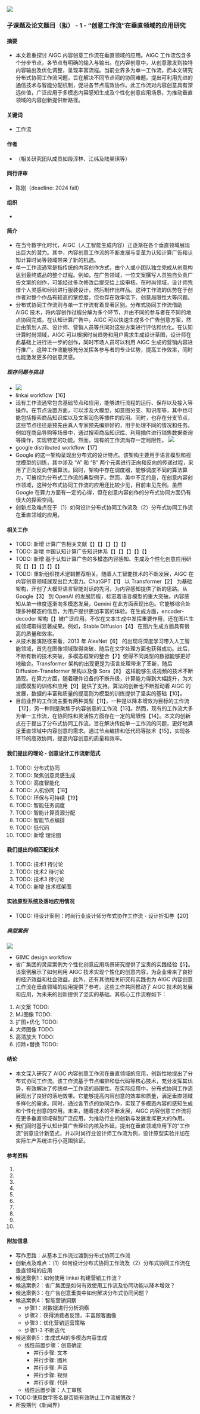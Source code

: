 ![](./img/sub.topic.1.png)
### 子课题及论文题目（拟） - 1 - “创意工作流”在垂直领域的应用研究
#### 摘要
* 本文着重探讨 AIGC 内容创意工作流在垂直领域的应用。AIGC 工作流包含多个分步节点，各节点有明确的输入与输出。在内容创意中，从创意激发到独特内容输出及优化调整，呈现丰富流程。当前业界多为单一工作流，而本文研究分布式协同工作流问题，旨在解决不同节点间的协同难题。提出可利用先进的通信技术与智能分配机制，促进各节点高效协作。此工作流对内容创意具有深远价值，广泛应用于多模态内容感知生成及个性化创意应用场景，为推动垂直领域的内容创新提供新路径。

#### 关键词
* 工作流

#### 作者
* （相关研究团队成员如段淳林、江纬及陆昊琪等）

#### 同行评审
* 陈刚（deadline: 2024 fall）

#### 组织
* 

#### 简介
* 在当今数字化时代，AIGC（人工智能生成内容）正逐渐在各个垂直领域展现出巨大的潜力。其中，内容创意工作流的不断发展与变革为认知计算广告和认知计算时尚等领域带来了新的机遇。
* 单一工作流通常是指传统的内容创作方式，由个人或小团队独立完成从创意构思到最终成品的整个过程。例如，在广告领域，一位文案撰写人员独自负责广告文案的创作，可能经过多次修改后提交给上级审核。在时尚领域，设计师凭借个人灵感和经验进行服装设计，然后制作出样品。这种工作流的优势在于创作者对整个作品有较高的掌控度，但也存在效率低下、创意局限性大等问题。
* 分布式协同工作流则与单一工作流有着显著区别。分布式协同工作流借助 AIGC 技术，将内容创作过程分解为多个环节，并由不同的参与者在不同的地点协同完成。在认知计算广告中，AIGC 可以快速生成多个广告创意方案，然后由策划人员、设计师、营销人员等共同对这些方案进行评估和优化。在认知计算时尚领域，AIGC 可以根据时尚趋势和用户需求生成设计草图，设计师在此基础上进行进一步的创作，同时市场人员可以利用 AIGC 生成的营销内容进行推广。这种工作流能够充分发挥各参与者的专业优势，提高工作效率，同时也能激发更多的创意灵感。
##### 现存问题与挑战
* ![](./img/linkai-workflow.png)
* linkai workflow【16】
* 现有工作流通常包含基础节点和应用，能够进行流程的运行、保存以及接入等操作。在节点设置方面，可以涉及大模型，如意图分支、知识库等，其中也可能包括搜索商品知识库以及文案润色等插件的应用。同时，也存在分支节点，这些节点往往是预先由真人专家预先编排好的，用于处理不同的情况和任务。例如在商品导购等场景中，通过搜索商品知识库、利用插件进行销售数据查询等操作，实现特定的功能。然而，现有的工作流尚存一定局限性。
![](./img/google-pathways-distributed-workflow.png)
* google distributed workflow【17】
* Google 的这一架构呈现出分布式的设计特点。该架构主要用于语言模型和视觉模型的训练，其中涉及 “A” 和 “B” 两个元素进行正向和反向的传递过程，采用了正向反向传播算法。同时，架构中存在调度器，能够调度不同的算法算力，可被视为分布式工作流的典型例子。然而，美中不足的是，在创意内容创作领域，这种分布式协同工作流的应用还比较少见，目前未见先例。虽然 Google 在算力方面有一定的心得，但在创意内容创作的分布式协同方面仍有很大的探索空间。
* 创新点及难点在于（1）如何设计分布式协同工作流及（2）分布式协同工作流在垂直领域的应用。

#### 相关工作
* TODO: 新增 计算广告相关文献【】【】【】【】【】
* TODO: 新增 中国认知计算广告知识体系【】【】【】【】【】
* TODO: 新增 基于认知计算广告的多模态内容感知、生成及个性化创意应用研究【】【】【】【】【】
* TODO: 重新组织技术逻辑推荐相关。随着人工智能技术的不断发展，AIGC 在内容创意领域展现出巨大潜力。ChatGPT【1】 以 Transformer【2】 为基础架构，开创了大模型语言智能对话的先河，为内容感知提供了新的思路。从 Google【3】 到 OpenAI 的发展历程，标志着语言模型的重大突破。内容感知从单一维度逐渐向多模态发展，Gemini 在此方面表现出色。它能够综合处理多种模态的信息，为用户提供更加丰富的体验。在生成方面，encoder-decoder 架构【】被广泛应用。不仅在文本生成中发挥重要作用，还在图片生成领域取得显著成果。例如，Stable Diffusion【4】 在图片生成方面具有很高的质量和效率。
* 从技术推演路径来看，2013 年 AlexNet【6】 的出现将深度学习带入人工智能领域，首先在图像领域取得突破，随后在文字处理方面也获得成功。此后，不断有新的技术突破，多模态框架的整合【7】使得不同类型的数据能够更好地融合。Transformer 架构的出现更是为语言处理带来了革新，随后  Diffusion-Transformer 架构以及像 Sora【8】 这样能够生成视频的技术不断涌现。在算力方面，随着硬件设备的不断升级，计算能力得到大幅提升，为大规模模型的训练和应用【9】提供了支持。算法的创新也不断推动着 AIGC 的发展，数据的丰富和质量的提高则为模型的训练提供了坚实的基础【10】。
* 目前业界的工作流主要有两种类型【11】，一种是以降本增效为目标的工作流【12】，另一种则是聚焦于内容创意的工作流【13】。然而，现有的工作流大多为单一工作流，在协同性和灵活性方面存在一定的局限性【14】。本文的创新点在于提出了分布式协同工作流，旨在解决传统单一工作流的问题，更好地满足垂直领域中内容创意的需求。通过节点编排和低代码等技术【15】，实现各环节的高效协同，提高内容创意的质量和效率。

#### 我们提出的理论 - 创意设计工作流新范式
1. TODO: 分布式协同
2. TODO: 聚焦创意灵感生成
3. TODO: 高度智能化
4. TODO: 人机协同【18】
5. TODO: 环保与可持续【19】
6. TODO: 智能任务调度
7. TODO: 智能计算资源分配
8. TODO: 智能节点编排
9. TODO: 低代码
10. TODO: 新增 理论图

#### 我们提出的相匹配技术
1. TODO: 技术1 待讨论
2. TODO: 技术2 待讨论
3. TODO: 技术3 待讨论
4. TODO: 新增 技术框架图

#### 实验原型系统及落地应用情况
* TODO: 待设计案例：时尚行业设计师分布式协作工作流 - 设计折扣券【20】
##### 典型案例
![](./img/gimc-design-workflow.png)
* GIMC design workflow
* 省广集团的灵犀案例为个性化创意应用场景研究提供了宝贵的实践经验【5】。该案例展示了如何利用 AIGC 技术实现个性化的创意内容，为企业带来了良好的经济效益和社会效益。此外，还有其他相关研究和实践也为 AIGC 内容创意工作流在垂直领域的应用提供了参考。这些工作共同推动了 AIGC 技术的发展和应用，为未来的创新提供了坚实的基础。其核心工作流程如下：
1. AI文案 TODO:
2. MJ图像 TODO:
3. 扩图+优化 TODO:
4. 大师图像 TODO:
5. 高清放大 TODO:
6. 扣除+替换 TODO:

#### 结论
* 本文深入研究了 AIGC 内容创意工作流在垂直领域的应用，创新性地提出了分布式协同工作流。该工作流基于节点编排和低代码等核心技术，充分发挥其优势，有效解决了传统单一工作流的局限性。在实际应用中，分布式协同工作流展现出了良好的落地效果。它能够提高内容创意的效率和质量，满足垂直领域多样化的需求。同时，通过各节点的协同合作，实现了多模态内容的感知生成和个性化创意的应用。未来，随着技术的不断发展，AIGC 内容创意工作流将在更多垂直领域得到广泛应用，为推动行业的创新与发展发挥更大的作用。
* 我们同时基于认知计算广告理论内核及外延，提出在垂直领域应用下的“工作流”创意设计新范式，并以时尚行业设计师工作流为例，设计原型实验并加在实际生产系统进行小范围验证。

#### 参考资料
1. 
2. 
3. 
4. 
5. 
6. 
7. 
8. 
9. 
10. 

#### 附加信息
* 写作思路：从基本工作流过渡到分布式协同工作流
* 创新点及难点：（1）如何设计分布式协同工作流及（2）分布式协同工作流在垂直领域的应用
* 候选案例1：如何使用 linkai 构建营销工作流？
* 候选案例2：省广集团是如何有效使用工作流及协同功能以降本增效？
* 候选案例3：在广告创意垂类中如何解决分布式协同问题？
* 候选案例4：智能营销洞察
  * 步骤1：对数据进行分析洞察
  * 步骤2：获得消费者反馈，丰富顾客画像
  * 步骤3：优化营销运营策略
  * 步骤1-3 不断迭代
* 候选案例5：生成式AI的多模态内容生成
  * 线性前置步骤：创意确定
    * 并行步骤: 文本
    * 并行步骤: 图片
    * 并行步骤: 声音
    * 并行步骤: 视频
    * 并行步骤: 代码
  * 线性后置步骤：人工审核
* TODO:使用数字签名是否能有效防止工作流被篡改？
* 所投期刊《新闻界》
